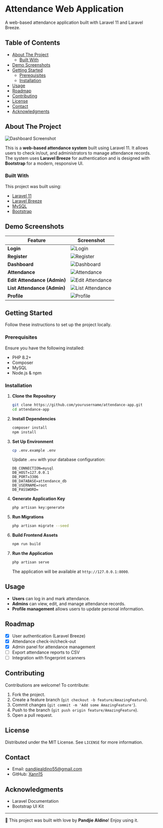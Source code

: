 # Attendance Web Application

A web-based attendance application built with Laravel 11 and Laravel Breeze.

## Table of Contents

- [About The Project](#about-the-project)
  - [Built With](#built-with)
- [Demo Screenshots](#demo-screenshots)
- [Getting Started](#getting-started)
  - [Prerequisites](#prerequisites)
  - [Installation](#installation)
- [Usage](#usage)
- [Roadmap](#roadmap)
- [Contributing](#contributing)
- [License](#license)
- [Contact](#contact)
- [Acknowledgments](#acknowledgments)

## About The Project

![Dashboard Screenshot](public/proof/dashboard.png)

This is a **web-based attendance system** built using Laravel 11. It allows users to check in/out, and administrators to manage attendance records. The system uses **Laravel Breeze** for authentication and is designed with **Bootstrap** for a modern, responsive UI.

### Built With

This project was built using:

- [Laravel 11](https://laravel.com/)
- [Laravel Breeze](https://laravel.com/docs/11.x/starter-kits#laravel-breeze)
- [MySQL](https://www.mysql.com/)
- [Bootstrap](https://getbootstrap.com/)

## Demo Screenshots

| Feature                | Screenshot |
|------------------------|------------|
| **Login**         | ![Login](public/proof/login-new.png) |
| **Register**         | ![Register](public/proof/register.png) |
| **Dashboard**         | ![Dashboard](public/proof/dashboard.png) |
| **Attendance**        | ![Attendance](public/proof/attendance.png) |
| **Edit Attendance (Admin)** | ![Edit Attendance](public/proof/edit-attendance.png) |
| **List Attendance (Admin)** | ![List Attendance](public/proof/list-attendance.png) |
| **Profile**           | ![Profile](public/proof/profile.png) |

## Getting Started

Follow these instructions to set up the project locally.

### Prerequisites

Ensure you have the following installed:

- PHP 8.2+
- Composer
- MySQL
- Node.js & npm

### Installation

1. **Clone the Repository**
   ```sh
   git clone https://github.com/yourusername/attendance-app.git
   cd attendance-app
   ```

2. **Install Dependencies**
   ```sh
   composer install
   npm install
   ```

3. **Set Up Environment**
   ```sh
   cp .env.example .env
   ```

   Update `.env` with your database configuration:

   ```
   DB_CONNECTION=mysql
   DB_HOST=127.0.0.1
   DB_PORT=3306
   DB_DATABASE=attendance_db
   DB_USERNAME=root
   DB_PASSWORD=
   ```

4. **Generate Application Key**
   ```sh
   php artisan key:generate
   ```

5. **Run Migrations**
   ```sh
   php artisan migrate --seed
   ```

6. **Build Frontend Assets**
   ```sh
   npm run build
   ```

7. **Run the Application**
   ```sh
   php artisan serve
   ```

   The application will be available at `http://127.0.0.1:8000`.

## Usage

- **Users** can log in and mark attendance.
- **Admins** can view, edit, and manage attendance records.
- **Profile management** allows users to update personal information.

## Roadmap

- [x] User authentication (Laravel Breeze)
- [x] Attendance check-in/check-out
- [x] Admin panel for attendance management
- [ ] Export attendance reports to CSV
- [ ] Integration with fingerprint scanners

## Contributing

Contributions are welcome! To contribute:

1. Fork the project.
2. Create a feature branch (`git checkout -b feature/AmazingFeature`).
3. Commit changes (`git commit -m 'Add some AmazingFeature'`).
4. Push to the branch (`git push origin feature/AmazingFeature`).
5. Open a pull request.

## License

Distributed under the MIT License. See `LICENSE` for more information.

## Contact

- Email: pandjiealdino55@gmail.com
- GitHub: [Xann15](https://github.com/Xann15)

## Acknowledgments

- Laravel Documentation
- Bootstrap UI Kit

---

🚀 This project was built with love by **Pandjie Aldino**! Enjoy using it.
